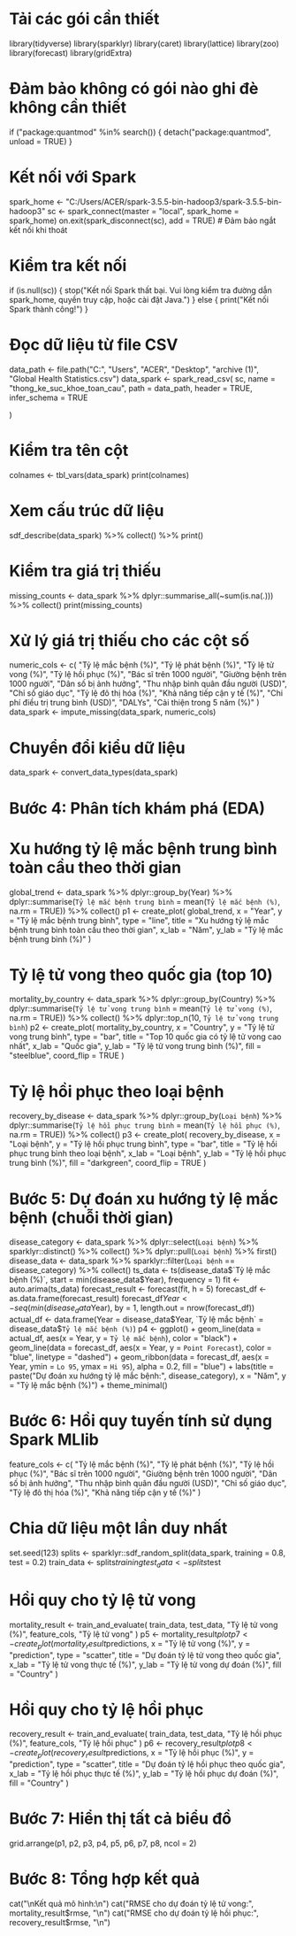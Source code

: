 
# Tải các gói cần thiết
library(tidyverse)
library(sparklyr)
library(caret)
library(lattice)
library(zoo)
library(forecast)
library(gridExtra)

# Đảm bảo không có gói nào ghi đè không cần thiết
if ("package:quantmod" %in% search()) {
  detach("package:quantmod", unload = TRUE)
}

# Kết nối với Spark
spark_home <- "C:/Users/ACER/spark-3.5.5-bin-hadoop3/spark-3.5.5-bin-hadoop3"
sc <- spark_connect(master = "local", spark_home = spark_home)
on.exit(spark_disconnect(sc), add = TRUE)  # Đảm bảo ngắt kết nối khi thoát

# Kiểm tra kết nối
if (is.null(sc)) {
  stop("Kết nối Spark thất bại. Vui lòng kiểm tra đường dẫn spark_home, quyền truy cập, hoặc cài đặt Java.")
} else {
  print("Kết nối Spark thành công!")
}

# Đọc dữ liệu từ file CSV
data_path <- file.path("C:", "Users", "ACER", "Desktop", "archive (1)", "Global Health Statistics.csv")
data_spark <- spark_read_csv(
  sc,
  name = "thong_ke_suc_khoe_toan_cau",
  path = data_path,
  header = TRUE,
  infer_schema = TRUE

)

# Kiểm tra tên cột
colnames <- tbl_vars(data_spark)
print(colnames)

# Xem cấu trúc dữ liệu
sdf_describe(data_spark) %>% collect() %>% print()

# Kiểm tra giá trị thiếu
missing_counts <- data_spark %>%
  dplyr::summarise_all(~sum(is.na(.))) %>%
  collect()
print(missing_counts)

# Xử lý giá trị thiếu cho các cột số
numeric_cols <- c(
  "Tỷ lệ mắc bệnh (%)", "Tỷ lệ phát bệnh (%)", "Tỷ lệ tử vong (%)", "Tỷ lệ hồi phục (%)",
  "Bác sĩ trên 1000 người", "Giường bệnh trên 1000 người", "Dân số bị ảnh hưởng",
  "Thu nhập bình quân đầu người (USD)", "Chỉ số giáo dục", "Tỷ lệ đô thị hóa (%)",
  "Khả năng tiếp cận y tế (%)", "Chi phí điều trị trung bình (USD)", "DALYs",
  "Cải thiện trong 5 năm (%)"
)
data_spark <- impute_missing(data_spark, numeric_cols)

# Chuyển đổi kiểu dữ liệu
data_spark <- convert_data_types(data_spark)

# Bước 4: Phân tích khám phá (EDA)
# Xu hướng tỷ lệ mắc bệnh trung bình toàn cầu theo thời gian
global_trend <- data_spark %>%
  dplyr::group_by(Year) %>%
  dplyr::summarise(`Tỷ lệ mắc bệnh trung bình` = mean(`Tỷ lệ mắc bệnh (%)`, na.rm = TRUE)) %>%
  collect()
p1 <- create_plot(
  global_trend, x = "Year", y = "Tỷ lệ mắc bệnh trung bình", type = "line",
  title = "Xu hướng tỷ lệ mắc bệnh trung bình toàn cầu theo thời gian",
  x_lab = "Năm", y_lab = "Tỷ lệ mắc bệnh trung bình (%)"
)

# Tỷ lệ tử vong theo quốc gia (top 10)
mortality_by_country <- data_spark %>%
  dplyr::group_by(Country) %>%
  dplyr::summarise(`Tỷ lệ tử vong trung bình` = mean(`Tỷ lệ tử vong (%)`, na.rm = TRUE)) %>%
  collect() %>%
  dplyr::top_n(10, `Tỷ lệ tử vong trung bình`)
p2 <- create_plot(
  mortality_by_country, x = "Country", y = "Tỷ lệ tử vong trung bình", type = "bar",
  title = "Top 10 quốc gia có tỷ lệ tử vong cao nhất",
  x_lab = "Quốc gia", y_lab = "Tỷ lệ tử vong trung bình (%)", fill = "steelblue", coord_flip = TRUE
)

# Tỷ lệ hồi phục theo loại bệnh
recovery_by_disease <- data_spark %>%
  dplyr::group_by(`Loại bệnh`) %>%
  dplyr::summarise(`Tỷ lệ hồi phục trung bình` = mean(`Tỷ lệ hồi phục (%)`, na.rm = TRUE)) %>%
  collect()
p3 <- create_plot(
  recovery_by_disease, x = "Loại bệnh", y = "Tỷ lệ hồi phục trung bình", type = "bar",
  title = "Tỷ lệ hồi phục trung bình theo loại bệnh",
  x_lab = "Loại bệnh", y_lab = "Tỷ lệ hồi phục trung bình (%)", fill = "darkgreen", coord_flip = TRUE
)

# Bước 5: Dự đoán xu hướng tỷ lệ mắc bệnh (chuỗi thời gian)
disease_category <- data_spark %>%
  dplyr::select(`Loại bệnh`) %>%
  sparklyr::distinct() %>%
  collect() %>%
  dplyr::pull(`Loại bệnh`) %>%
  first()
disease_data <- data_spark %>%
  sparklyr::filter(`Loại bệnh` == disease_category) %>%
  collect()
ts_data <- ts(disease_data$`Tỷ lệ mắc bệnh (%)`, start = min(disease_data$Year), frequency = 1)
fit <- auto.arima(ts_data)
forecast_result <- forecast(fit, h = 5)
forecast_df <- as.data.frame(forecast_result)
forecast_df$Year <- seq(min(disease_data$Year), by = 1, length.out = nrow(forecast_df))
actual_df <- data.frame(Year = disease_data$Year, `Tỷ lệ mắc bệnh` = disease_data$`Tỷ lệ mắc bệnh (%)`)
p4 <- ggplot() +
  geom_line(data = actual_df, aes(x = Year, y = `Tỷ lệ mắc bệnh`), color = "black") +
  geom_line(data = forecast_df, aes(x = Year, y = `Point Forecast`), color = "blue", linetype = "dashed") +
  geom_ribbon(data = forecast_df, aes(x = Year, ymin = `Lo 95`, ymax = `Hi 95`), alpha = 0.2, fill = "blue") +
  labs(title = paste("Dự đoán xu hướng tỷ lệ mắc bệnh:", disease_category), x = "Năm", y = "Tỷ lệ mắc bệnh (%)") +
  theme_minimal()

# Bước 6: Hồi quy tuyến tính sử dụng Spark MLlib
feature_cols <- c(
  "Tỷ lệ mắc bệnh (%)", "Tỷ lệ phát bệnh (%)", "Tỷ lệ hồi phục (%)",
  "Bác sĩ trên 1000 người", "Giường bệnh trên 1000 người", "Dân số bị ảnh hưởng",
  "Thu nhập bình quân đầu người (USD)", "Chỉ số giáo dục", "Tỷ lệ đô thị hóa (%)",
  "Khả năng tiếp cận y tế (%)"
)

# Chia dữ liệu một lần duy nhất
set.seed(123)
splits <- sparklyr::sdf_random_split(data_spark, training = 0.8, test = 0.2)
train_data <- splits$training
test_data <- splits$test

# Hồi quy cho tỷ lệ tử vong
mortality_result <- train_and_evaluate(
  train_data, test_data, "Tỷ lệ tử vong (%)", feature_cols, "Tỷ lệ tử vong"
)
p5 <- mortality_result$plot
p7 <- create_plot(
  mortality_result$predictions, x = "Tỷ lệ tử vong (%)", y = "prediction", type = "scatter",
  title = "Dự đoán tỷ lệ tử vong theo quốc gia",
  x_lab = "Tỷ lệ tử vong thực tế (%)", y_lab = "Tỷ lệ tử vong dự đoán (%)", fill = "Country"
)

# Hồi quy cho tỷ lệ hồi phục
recovery_result <- train_and_evaluate(
  train_data, test_data, "Tỷ lệ hồi phục (%)", feature_cols, "Tỷ lệ hồi phục"
)
p6 <- recovery_result$plot
p8 <- create_plot(
  recovery_result$predictions, x = "Tỷ lệ hồi phục (%)", y = "prediction", type = "scatter",
  title = "Dự đoán tỷ lệ hồi phục theo quốc gia",
  x_lab = "Tỷ lệ hồi phục thực tế (%)", y_lab = "Tỷ lệ hồi phục dự đoán (%)", fill = "Country"
)

# Bước 7: Hiển thị tất cả biểu đồ
grid.arrange(p1, p2, p3, p4, p5, p6, p7, p8, ncol = 2)

# Bước 8: Tổng hợp kết quả
cat("\nKết quả mô hình:\n")
cat("RMSE cho dự đoán tỷ lệ tử vong:", mortality_result$rmse, "\n")
cat("RMSE cho dự đoán tỷ lệ hồi phục:", recovery_result$rmse, "\n")
